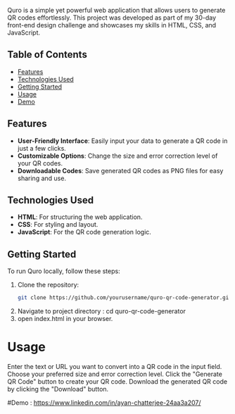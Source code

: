Quro is a simple yet powerful web application that allows users to generate QR codes effortlessly. This project was developed as part of my 30-day front-end design challenge and showcases my skills in HTML, CSS, and JavaScript.

## Table of Contents

- [Features](#features)
- [Technologies Used](#technologies-used)
- [Getting Started](#getting-started)
- [Usage](#usage)
- [Demo](#demo)
  

## Features

- **User-Friendly Interface**: Easily input your data to generate a QR code in just a few clicks.
- **Customizable Options**: Change the size and error correction level of your QR codes.
- **Downloadable Codes**: Save generated QR codes as PNG files for easy sharing and use.

## Technologies Used

- **HTML**: For structuring the web application.
- **CSS**: For styling and layout.
- **JavaScript**: For the QR code generation logic.

## Getting Started

To run Quro locally, follow these steps:

1. Clone the repository:
   ```bash
   git clone https://github.com/yourusername/quro-qr-code-generator.git
2. Navigate to project directory : cd quro-qr-code-generator
3. open index.html in your browser.
# Usage
Enter the text or URL you want to convert into a QR code in the input field.
Choose your preferred size and error correction level.
Click the "Generate QR Code" button to create your QR code.
Download the generated QR code by clicking the "Download" button.   

#Demo : https://www.linkedin.com/in/ayan-chatterjee-24aa3a207/
